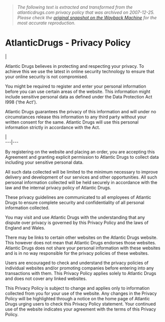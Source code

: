 > *The following text is extracted and transformed from the atlanticdrugs.com privacy policy that was archived on 2007-12-25. Please check the [original snapshot on the Wayback Machine](https://web.archive.org/web/20071225184901id_/http%3A//www.atlanticdrugs.com/privacy.html) for the most accurate reproduction.*

# AtlanticDrugs - Privacy Policy

| 

Atlantic Drugs believes in protecting and respecting your privacy. To achieve this we use the latest in online security technology to ensure that your online security is not compromised.

You might be required to register and enter your personal information before you can use certain areas of the website. This information might include sensitive personal data as defined under the Data Protection Act I998 ('the Act').

Atlantic Drugs guarantees the privacy of this information and will under no circumstances release this information to any third party without your written consent for the same. Atlantic Drugs will use this personal information strictly in accordance with the Act.

|   
---|---  
  
By registering on the website and placing an order, you are accepting this Agreement and granting explicit permission to Atlantic Drugs to collect data including your sensitive personal data.

All such data collected will be limited to the minimum necessary to improve delivery and development of our services and other opportunities. All such personal information collected will be held securely in accordance with the law and the internal privacy policy of Atlantic Drugs.

These privacy guidelines are communicated to all employees of Atlantic Drugs to ensure complete security and confidentiality of all personal information collected.

You may visit and use Atlantic Drugs with the understanding that any dispute over privacy is governed by this Privacy Policy and the laws of England and Wales.

There may be links to certain other websites on the Atlantic Drugs website. This however does not mean that Atlantic Drugs endorses those websites. Atlantic Drugs does not share your personal information with these websites and is in no way responsible for the privacy policies of these websites.

Users are encouraged to check and understand the privacy policies of individual websites and/or promoting companies before entering into any transactions with them. This Privacy Policy applies solely to Atlantic Drugs and does not cover any linked websites.

This Privacy Policy is subject to change and applies only to information collected from you for your use of the website. Any changes in the Privacy Policy will be highlighted through a notice on the home page of Atlantic Drugs urging users to check this Privacy Policy statement. Your continued use of the website indicates your agreement with the terms of this Privacy Policy.
